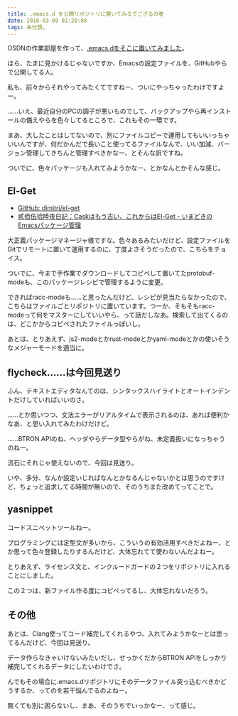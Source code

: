 ```yaml
---
title: .emacs.d を公開リポジトリに置いてみるでござるの巻
date: 2016-03-09 01:20:08
tags: 未分類, 
---
```

OSDNの作業部屋を作って、<a href="https://osdn.jp/users/ornse01/pf/dot.emacs.d/wiki/FrontPage" target="_blank">.emacs.dをそこに置いてみました</a>。

ほら、たまに見かけるじゃないですか、Emacsの設定ファイルを、GitHubやらで公開してる人。

私も、前々からそれやってみたくてですねー、ついにやっちゃったわけですよー。

……いえ、最近自分のPCの調子が悪いものでして、バックアップやら再インストールの備えやらを色々してるところで、これもその一環です。

まあ、大したことはしてないので、別にファイルコピーで運用してもいいっちゃいいんですが、何だかんだで長いこと使ってるファイルなんで、いい加減、バージョン管理してきちんと管理すべきかなー、とそんな訳ですね。

ついでに、色々パッケージも入れてみようかなー、とかなんとかそんな感じ。

<h2>El-Get</h2>
<ul><li><a href="https://github.com/dimitri/el-get" target="_blank">GitHub: dimitri/el-get</a></li><li><a href="http://tarao.hatenablog.com/entry/20150221/1424518030" target="_blank">貳佰伍拾陸夜日記：Caskはもう古い、これからはEl-Get - いまどきのEmacsパッケージ管理</a></li></ul>

大正義パッケージマネージャ様ですな。色々あるみたいだけど、設定ファイルをGitでリモートに置いて運用するのに、丁度よさそうだったので、こちらをチョイス。

ついでに、今まで手作業でダウンロードしてコピペして置いてたprotobuf-modeも、このパッケージレシピで管理するように変更。

できればracc-modeも……と思ったんだけど、レシピが見当たらなかったので、こちらはファイルごとリポジトリに置いています。つーか、そもそもracc-modeって何をマスターにしていいやら、って話だしなあ。検索して出てくるのは、どこかからコピペされたファイルっぽいし。

あとは、とりあえず、js2-modeとかrust-modeとかyaml-modeとかの使いそうなメジャーモードを適当に。

<h2>flycheck……は今回見送り</h2>
ふん、テキストエディタなんてのは、シンタックスハイライトとオートインデントだけしていればいいのさ。

……とか思いつつ、文法エラーがリアルタイムで表示されるのは、あれば便利かなあ、と思い入れてみたわけだけど。

……BTRON APIのね、ヘッダやらデータ型やらがね、未定義扱いになっちゃうのねー。

流石にそれじゃ使えないので、今回は見送り。

いや、多分、なんか設定いじればなんとかなるんじゃないかとは思うのですけど、ちょっと追求してる時間が無いので、そのうちまた改めてってことで。

<h2>yasnippet</h2>
コードスニペットツールねー。

プログラミングには定型文が多いから、こういうの有効活用すべきだよねー、とか思って色々登録したりするんだけど、大体忘れてて使わないんだよねー。

とりあえず、ライセンス文と、インクルードガードの２つをリポジトリに入れることにしました。

この２つは、新ファイル作る度にコピペってるし、大体忘れないだろう。

<h2>その他</h2>
あとは、Clang使ってコード補完してくれるやつ、入れてみようかなーとは思ってるんだけど、今回は見送り。

データ作らなきゃいけないみたいだし、せっかくだからBTRON APIをしっかり補完してくれるデータにしたいわけでさ。

んでもその場合に.emacs.dリポジトリにそのデータファイル突っ込むべきかどうするか、ってのを若干悩んでるのよねー。

無くても別に困らないし、まあ、そのうちでいっかなー、って感じ。

